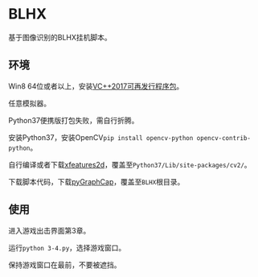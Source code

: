 # BLHX

基于图像识别的BLHX挂机脚本。

## 环境

Win8 64位或者以上，安装[VC++2017可再发行程序包](https://support.microsoft.com/zh-cn/help/2977003/the-latest-supported-visual-c-downloads)。

任意模拟器。

Python37便携版打包失败，需自行折腾。

安装Python37，安装OpenCV`pip install opencv-python opencv-contrib-python`。

自行编译或者下载[xfeatures2d](https://github.com/GiriMind/BLHX/releases/download/0.0.6/xfeatures2d.7z)，覆盖至`Python37/Lib/site-packages/cv2/`。

下载脚本代码，下载[pyGraphCap](https://github.com/GiriMind/BLHX/releases/download/0.0.6/pyGraphCap.7z)，覆盖至`BLHX`根目录。

## 使用

进入游戏出击界面第3章。

运行`python 3-4.py`，选择游戏窗口。

保持游戏窗口在最前，不要被遮挡。
